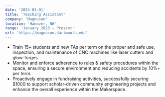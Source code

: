 ```yaml
---
date: '2023-01-01'
title: 'Teaching Assistant'
company: 'Magnuson'
location: 'Hanover, NH'
range: 'January 2023 – Present'
url: 'https://magnuson.dartmouth.edu'
---
```


- Train 15+ students and new TAs per term on the proper and safe use, inspection, and maintenance of CNC machines like laser cutters and glow-forges.
- Monitor and enforce adherence to rules & safety procedures within the space, ensuring a secure environment and reducing accidents by 10%+ per term.
- Proactively engage in fundraising activities, successfully securing $1000 to support scholar-driven community engineering projects and enhance the overall experience within the Makerspace.
